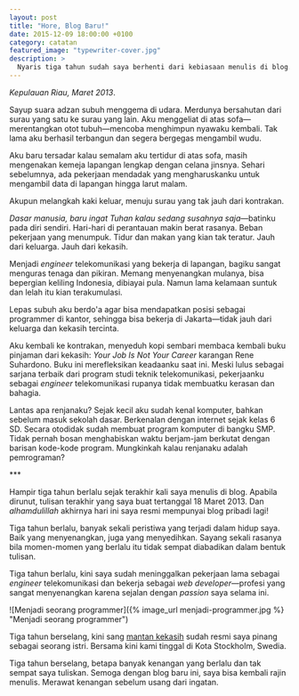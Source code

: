 ```yaml
---
layout: post
title: "Hore, Blog Baru!"
date: 2015-12-09 18:00:00 +0100
category: catatan
featured_image: "typewriter-cover.jpg"
description: >
  Nyaris tiga tahun sudah saya berhenti dari kebiasaan menulis di blog. Hingga akhirnya hari ini saya resmi punya blog pribadi kembali!
---
```


*Kepulauan Riau, Maret 2013*.

Sayup suara adzan subuh menggema di udara. Merdunya bersahutan dari surau yang satu ke surau yang lain. Aku menggeliat di atas sofa—merentangkan otot tubuh—mencoba menghimpun nyawaku kembali. Tak lama aku berhasil terbangun dan segera bergegas mengambil wudu.

Aku baru tersadar kalau semalam aku tertidur di atas sofa, masih mengenakan kemeja lapangan lengkap dengan celana jinsnya. Sehari sebelumnya, ada pekerjaan mendadak yang mengharuskanku untuk mengambil data di lapangan hingga larut malam.

Akupun melangkah kaki keluar, menuju surau yang tak jauh dari kontrakan.

*Dasar manusia, baru ingat Tuhan kalau sedang susahnya saja*—batinku pada diri sendiri. Hari-hari di perantauan makin berat rasanya. Beban pekerjaan yang menumpuk. Tidur dan makan yang kian tak teratur. Jauh dari keluarga. Jauh dari kekasih.

Menjadi *engineer* telekomunikasi yang bekerja di lapangan, bagiku sangat menguras tenaga dan pikiran. Memang menyenangkan mulanya, bisa bepergian keliling Indonesia, dibiayai pula. Namun lama kelamaan suntuk dan lelah itu kian terakumulasi.

Lepas subuh aku berdo'a agar bisa mendapatkan posisi sebagai programmer di kantor, sehingga bisa bekerja di Jakarta—tidak jauh dari keluarga dan kekasih tercinta.

Aku kembali ke kontrakan, menyeduh kopi sembari membaca kembali buku pinjaman dari kekasih: *Your Job Is Not Your Career* karangan Rene Suhardono. Buku ini merefleksikan keadaanku saat ini. Meski lulus sebagai sarjana terbaik dari program studi teknik telekomunikasi, pekerjaanku sebagai *engineer* telekomunikasi rupanya tidak membuatku kerasan dan bahagia.

Lantas apa renjanaku? Sejak kecil aku sudah kenal komputer, bahkan sebelum masuk sekolah dasar. Berkenalan dengan internet sejak kelas 6 SD. Secara otodidak sudah membuat program komputer di bangku SMP. Tidak pernah bosan menghabiskan waktu berjam-jam berkutat dengan barisan kode-kode program. Mungkinkah kalau renjanaku adalah pemrograman?

\*\*\*

Hampir tiga tahun berlalu sejak terakhir kali saya menulis di blog. Apabila dirunut, tulisan terakhir yang saya buat tertanggal 18 Maret 2013. Dan *alhamdulillah* akhirnya hari ini saya resmi mempunyai blog pribadi lagi!

Tiga tahun berlalu, banyak sekali peristiwa yang terjadi dalam hidup saya. Baik yang menyenangkan, juga yang menyedihkan. Sayang sekali rasanya bila momen-momen yang berlalu itu tidak sempat diabadikan dalam bentuk tulisan.

Tiga tahun berlalu, kini saya sudah meninggalkan pekerjaan lama sebagai *engineer* telekomunikasi dan bekerja sebagai *web developer*—profesi yang sangat menyenangkan karena sejalan dengan *passion* saya selama ini.

![Menjadi seorang programmer]({% image_url menjadi-programmer.jpg %} "Menjadi seorang programmer")

Tiga tahun berselang, kini sang [mantan kekasih](https://studentblogski.wordpress.com/author/alinevv14/) sudah resmi saya pinang sebagai seorang istri. Bersama kini kami tinggal di Kota Stockholm, Swedia.

Tiga tahun berselang, betapa banyak kenangan yang berlalu dan tak sempat saya tuliskan. Semoga dengan blog baru ini, saya bisa kembali rajin menulis. Merawat kenangan sebelum usang dari ingatan.

